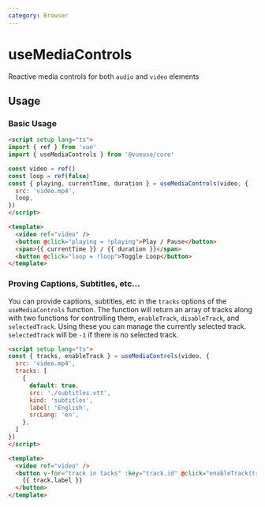 ```yaml
---
category: Browser
---
```


# useMediaControls

Reactive media controls for both `audio` and `video` elements

## Usage

### Basic Usage
```html
<script setup lang="ts">
import { ref } from 'vue'
import { useMediaControls } from '@vueuse/core'

const video = ref()
const loop = ref(false)
const { playing, currentTime, duration } = useMediaControls(video, { 
  src: 'video.mp4',
  loop,
})
</script>

<template>
  <video ref="video" />
  <button @click="playing = !playing">Play / Pause</button>
  <span>{{ currentTime }} / {{ duration }}</span>
  <button @click="loop = !loop">Toggle Loop</button>
</template>
```

### Proving Captions, Subtitles, etc...
You can provide captions, subtitles, etc in the `tracks` options of the
`useMediaControls` function. The function will return an array of tracks
along with two functions for controlling them, `enableTrack`, `disableTrack`, and `selectedTrack`.
Using these you can manage the currently selected track. `selectedTrack` will
be `-1` if there is no selected track.

```html
<script setup lang="ts">
const { tracks, enableTrack } = useMediaControls(video, { 
  src: 'video.mp4',
  tracks: [
    {
      default: true,
      src: './subtitles.vtt',
      kind: 'subtitles',
      label: 'English',
      srcLang: 'en',
    },
  ]
})
</script>

<template>
  <video ref="video" />
  <button v-for="track in tacks" :key="track.id" @click="enableTrack(track)">
    {{ track.label }}
  </button>
</template>
```
